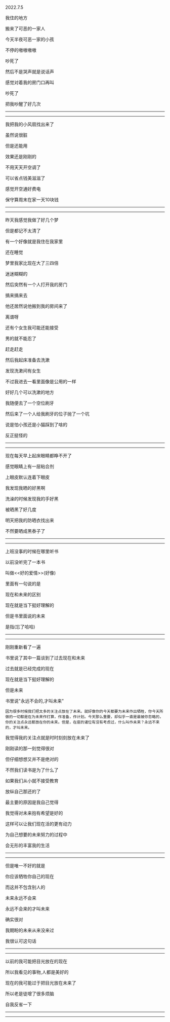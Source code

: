 2022.7.5

我住的地方

搬来了可恶的一家人

今天半夜可恶一家的小孩

不停的嗷嗷嗷嗷

吵死了

然后不是哭声就是说话声

感觉对着我的房门口再叫

吵死了

把我吵醒了好几次

---------

------------

我把我的小风扇找出来了

虽然说很脏

但是还能用

效果还是刚刚的

不用天天开空调了

可以省点钱美滋滋了

感觉开空通好费电

保守算周末在家一天10块钱

-------

-------------

昨天我感觉我做了好几个梦

但是都记不太清了

有一个好像就是我住在我家里

还在睡觉

梦里我家比现在大了三四倍

迷迷糊糊的

然后突然有一个人打开我的房门

搞来搞来去

他还居然说他搬到我的房间来了

离谱呀

还有个女生我可能还能接受

男的就不能忍了

赶走赶走

然后我起床准备去洗漱

发现洗漱间有女生

不过我进去一看里面像是公用的一样

好好几个可以洗漱的地方

我随便去了一个空位刷牙

然后来了一个人给我刷牙的位子抛了一个坑

说是怕小孩还是小猫踩到了啥的

反正挺怪的

------

--------

现在每天早上起床眼睛都睁不开了

感觉眼睛上有一层粘合剂

上眼皮默认连着下眼皮

我发现我晒的好黑啊

洗澡的时候发现我的手好黑

被晒黑了好几度

明天把我的防晒衣找出来

不然要晒成黑泰子了

------

----------

上班没事的时候在哪里听书

以前没听完了一本书

叫做<<好的爱情>>(好像)

里面有一句说的是

现在和未来的区别

现在就是当下挺好理解的

但是书里面说的未来

是指(忘了哈哈)

----

----------

刚刚重新看了一遍

书里说了其中一篇谈到了过去现在和未来

过去就是已经完成的现在

现在就是当下挺好理解的

但是未来

书里说"永远不会的,才叫未来"

``````好的爱情
因为很多时候我们把太多的关注点放在了未来。就好像你的今天都要为未来作出牺牲，你今天所做的一切都是在为未来作打算，作准备，作计划。今天那么重要，却似乎一直是最被你忽略的，你的关注点永远都放在你的未来。但是，在座的诸位有没有考虑过，什么叫作未来？永远不来的，才叫未来。
``````

我觉得我的关注点就是时时刻刻放在未来了

刚刚读的那一刻觉得很对

但仔细想想又并不是绝对的

不然我们读书是为了什么了

如果我们从小就不接受教育

放纵自己那还的了

最主要的原因是我自己觉得

我觉得对未来抱有希望是好的

这样可以让我们现在活的更有动力

为自己想要的未来努力的过程中

会无形的丰富我的生活

--------

-----------

但是唯一不好的就是

你应该牺牲你自己的现在

而这并不包含别人的

未来永远不会来

永远不会来的才叫未来

确实很对

我期盼的未来从来没来过

我很认可这句话

---

------------

以前的我可能把目光放在的现在

所以我看见的事物,人都是美好的

现在的我可能过于把目光放在未来了

所以老是徒增了很多烦脑

自我反省一下

-------

-------

